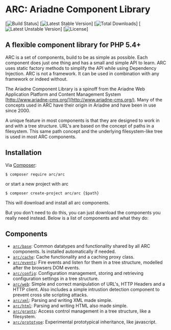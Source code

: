 ARC: Ariadne Component Library 
========================= 

[![Build Status](https://travis-ci.org/Ariadne-CMS/arc-arc.svg?branch=master)]
[![Latest Stable Version](https://poser.pugx.org/arc/arc/v/stable.svg)]
[![Total Downloads](https://poser.pugx.org/arc/arc/downloads.svg)]
[![Latest Unstable Version](https://poser.pugx.org/arc/arc/v/unstable.svg)]
[![License](https://poser.pugx.org/arc/arc/license.svg)]


A flexible component library for PHP 5.4+ 
----------------------------------------- 

ARC is a set of components, build to be as simple as possible. Each component does just one thing and has a small and 
simple API to learn. ARC uses static factory methods to simplify the API while using Dependency Injection. ARC is not a
framework. It can be used in combination with any framework or indeed without.

The Ariadne Component Library is a spinoff from the Ariadne Web Application Platform and Content Management System 
[http://www.ariadne-cms.org/](http://www.ariadne-cms.org/). Many of the concepts used in ARC have their origin in Ariadne
and have been in use since 2000. 

A unique feature in most components is that they are designed to work in and with a tree structure. URL's
are based on the concept of paths in a filesystem. This same path concept and the underlying filesystem-like tree is
used in most ARC components. 

Installation
------------

Via [Composer](https://getcomposer.org/doc/00-intro.md):

    $ composer require arc/arc

or start a new project with arc

    $ composer create-project arc/arc {$path}
    
This will download and install all arc components. 

But you don't need to do this, you can just download the components
you really need instead. Below is a list of components and what they do:

Components
----------
- [`arc/base`](https://github.com/Ariadne-CMS/arc-base/): Common datatypes and functionality shared by all ARC components.
Is installed automatically if needed.
- [`arc/cache`](https://github.com/Ariadne-CMS/arc-cache/): Cache functionality and a caching proxy class.
- [`arc/events`](https://github.com/Ariadne-CMS/arc-events/): Fire events and listen for them in a tree structure, 
modelled after the browsers DOM events.
- [`arc/config`](https://github.com/Ariadne-CMS/arc-config/): Configuration management, storing and retrieving 
configuration settings in a tree structure.
- [`arc/web`](https://github.com/Ariadne-CMS/arc-web/): Simple and correct manipulation of URL's, HTTP Headers 
and a HTTP client. Also includes a simple intrustion detection component to prevent cross site scripting attacks.
- [`arc/xml`](https://github.com/Ariadne-CMS/arc-xml/): Parsing and writing XML made simple.
- [`arc/html`](https://github.com/Ariadne-CMS/arc-html/): Parsing and writing HTML also made simple.
- [`arc/grants`](https://github.com/Ariadne-CMS/arc-grants/): Access control management in a tree structure, like a 
filesystem.
- [`arc/prototype`](https://github.com/Ariadne-CMS/arc-prototype/): Experimental prototypical inheritance, like javascript.
